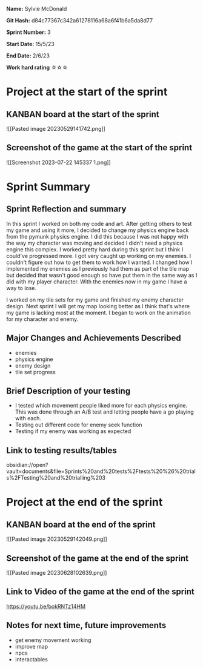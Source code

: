 **Name:** Sylvie McDonald

**Git Hash:** d84c77367c342a61278116a68a6f41b6a5da8d77

**Sprint Number:** 3

**Start Date:** 15/5/23

**End Date:** 2/6/23

**Work hard rating**
☆☆☆
# Project at the start of the sprint
## **KANBAN board at the start of the sprint**
![[Pasted image 20230529141742.png]]
## **Screenshot of the game at the start of the sprint**
![[Screenshot 2023-07-22 145337 1.png]]
# Sprint Summary
## **Sprint Reflection and summary**

In this sprint I worked on both my code and art. After getting others to test my game and using it more, I decided to change my physics engine back from the pymunk physics engine. I did this because I was not happy with the way my character was moving and decided I didn't need a physics engine this complex. I worked pretty hard during this sprint but I think I could've progressed more. I got very caught up working on my enemies. I couldn't figure out how to get them to work how I wanted. I changed how I implemented my enemies as I previously had them as part of the tile map but decided that wasn't good enough so have put them in the same way as I did with my player character. With the enemies now in my game I have a way to lose.

I worked on my tile sets for my game and finished my enemy character design. Next sprint I will get my map looking better as I think that's where my game is lacking most at the moment. I began to work on the animation for my character and enemy. 



## **Major Changes and Achievements Described**
- enemies
- physics engine
- enemy design
- tile set progress
## **Brief Description of your testing**
- I tested which movement people liked more for each physics engine. This was done through an A/B test and letting people have a go playing with each.
- Testing out different code for enemy seek function
- Testing if my enemy was working as expected
## **Link to testing results/tables**
obsidian://open?vault=documents&file=Sprints%20and%20tests%2Ftests%20%26%20trials%2FTesting%20and%20trialling%203 

# Project at the end of the sprint
## **KANBAN board at the end of the sprint**
![[Pasted image 20230529142049.png]]
## **Screenshot of the game at the end of the sprint**
![[Pasted image 20230628102639.png]]
## Link to **Video of the game at the end of the sprint**
https://youtu.be/bokRNTz14HM

## **Notes for next time, future improvements**
- get enemy movement working
- improve map
- npcs
- interactables